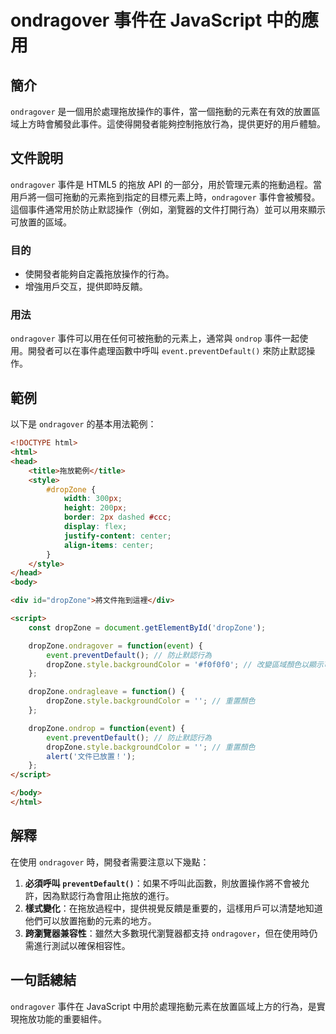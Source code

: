 <!--
Meta Description: # ondragover 事件在 JavaScript 中的應用 ## 簡介 `ondragover` 是一個用於處理拖放操作的事件，當一個拖動的元素在有效的放置區域上方時會觸發此事件。這使得開發者能夠控制拖放行為，提供更好的用戶體驗。 ## 文件說明 `ondragover` 事件是 HTML5 ...
Meta Keywords: ondragover, dropzone, event, style, preventdefault
-->

# ondragover 事件在 JavaScript 中的應用

## 簡介
`ondragover` 是一個用於處理拖放操作的事件，當一個拖動的元素在有效的放置區域上方時會觸發此事件。這使得開發者能夠控制拖放行為，提供更好的用戶體驗。

## 文件說明
`ondragover` 事件是 HTML5 的拖放 API 的一部分，用於管理元素的拖動過程。當用戶將一個可拖動的元素拖到指定的目標元素上時，`ondragover` 事件會被觸發。這個事件通常用於防止默認操作（例如，瀏覽器的文件打開行為）並可以用來顯示可放置的區域。

### 目的
- 使開發者能夠自定義拖放操作的行為。
- 增強用戶交互，提供即時反饋。

### 用法
`ondragover` 事件可以用在任何可被拖動的元素上，通常與 `ondrop` 事件一起使用。開發者可以在事件處理函數中呼叫 `event.preventDefault()` 來防止默認操作。

## 範例
以下是 `ondragover` 的基本用法範例：

```html
<!DOCTYPE html>
<html>
<head>
    <title>拖放範例</title>
    <style>
        #dropZone {
            width: 300px;
            height: 200px;
            border: 2px dashed #ccc;
            display: flex;
            justify-content: center;
            align-items: center;
        }
    </style>
</head>
<body>

<div id="dropZone">將文件拖到這裡</div>

<script>
    const dropZone = document.getElementById('dropZone');

    dropZone.ondragover = function(event) {
        event.preventDefault(); // 防止默認行為
        dropZone.style.backgroundColor = '#f0f0f0'; // 改變區域顏色以顯示可放置
    };

    dropZone.ondragleave = function() {
        dropZone.style.backgroundColor = ''; // 重置顏色
    };

    dropZone.ondrop = function(event) {
        event.preventDefault(); // 防止默認行為
        dropZone.style.backgroundColor = ''; // 重置顏色
        alert('文件已放置！');
    };
</script>

</body>
</html>
```

## 解釋
在使用 `ondragover` 時，開發者需要注意以下幾點：
1. **必須呼叫 `preventDefault()`**：如果不呼叫此函數，則放置操作將不會被允許，因為默認行為會阻止拖放的進行。
2. **樣式變化**：在拖放過程中，提供視覺反饋是重要的，這樣用戶可以清楚地知道他們可以放置拖動的元素的地方。
3. **跨瀏覽器兼容性**：雖然大多數現代瀏覽器都支持 `ondragover`，但在使用時仍需進行測試以確保相容性。

## 一句話總結
`ondragover` 事件在 JavaScript 中用於處理拖動元素在放置區域上方的行為，是實現拖放功能的重要組件。